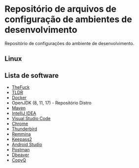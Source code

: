 # Repositório de arquivos de configuração de ambientes de desenvolvimento
Repositório de configurações do ambiente de desenvolvimento.

## Linux

## Lista de software
* [TheFuck](https://github.com/nvbn/thefuck)
* [TLDR](https://github.com/tldr-pages/tldr)
* [Docker](https://docs.docker.com/desktop/linux/install/ubuntu/)
* OpenJDK (8, 11, 17) - Repositório Distro
* [Maven](https://linuxize.com/post/how-to-install-apache-maven-on-ubuntu-20-04/)
* [IntelliJ IDEA](https://flathub.org/apps/details/com.jetbrains.IntelliJ-IDEA-Community)
* [Visual Studio Code](https://flathub.org/apps/details/com.visualstudio.code)
* [Chrome](https://www.google.com/intl/pt-BR/chrome/)
* [Thunderbird](https://flathub.org/apps/details/org.mozilla.Thunderbird)
* [Remmina](https://flathub.org/apps/details/org.remmina.Remmina)
* [Keepass2](https://launchpad.net/~jtaylor/+archive/ubuntu/keepass)
* [Android Studio](https://flathub.org/apps/details/com.google.AndroidStudio)
* [Postman](https://flathub.org/apps/details/com.getpostman.Postman)
* [Dbeaver](https://flathub.org/apps/details/io.dbeaver.DBeaverCommunity)
* [CopyQ](https://hluk.github.io/CopyQ/)
